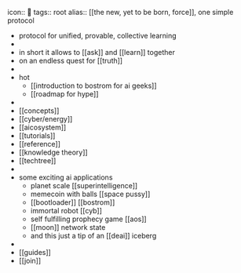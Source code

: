 icon:: 🔵
tags:: root
alias:: [[the new, yet to be born, force]], one simple protocol

- protocol for unified, provable, collective learning
-
- in short it allows to [[ask]] and [[learn]] together
- on an endless quest for [[truth]]
-
- hot
	- [[introduction to bostrom for ai geeks]]
	- [[roadmap for hype]]
-
- [[concepts]]
- [[cyber/energy]]
- [[aicosystem]]
- [[tutorials]]
- [[reference]]
- [[knowledge theory]]
- [[techtree]]
-
- some exciting ai applications
	- planet scale [[superintelligence]]
	- memecoin with balls [[space pussy]]
	- [[bootloader]] [[bostrom]]
	- immortal robot [[cyb]]
	- self fulfilling prophecy game [[aos]]
	- [[moon]] network state
	- and this just a tip of an [[deai]] iceberg
-
- [[guides]]
- [[join]]